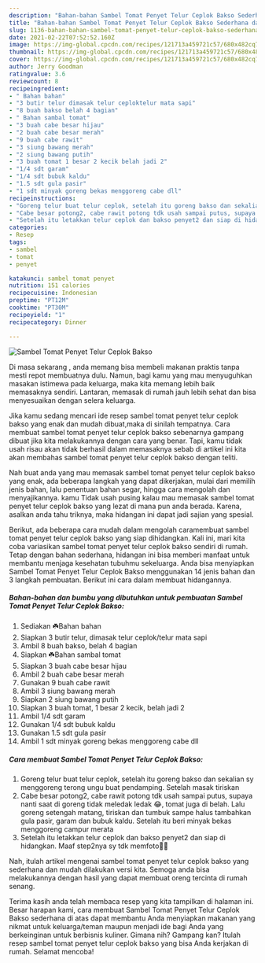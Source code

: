 ```yaml
---
description: "Bahan-bahan Sambel Tomat Penyet Telur Ceplok Bakso Sederhana dan Mudah Dibuat"
title: "Bahan-bahan Sambel Tomat Penyet Telur Ceplok Bakso Sederhana dan Mudah Dibuat"
slug: 1136-bahan-bahan-sambel-tomat-penyet-telur-ceplok-bakso-sederhana-dan-mudah-dibuat
date: 2021-02-22T07:52:52.160Z
image: https://img-global.cpcdn.com/recipes/121713a459721c57/680x482cq70/sambel-tomat-penyet-telur-ceplok-bakso-foto-resep-utama.jpg
thumbnail: https://img-global.cpcdn.com/recipes/121713a459721c57/680x482cq70/sambel-tomat-penyet-telur-ceplok-bakso-foto-resep-utama.jpg
cover: https://img-global.cpcdn.com/recipes/121713a459721c57/680x482cq70/sambel-tomat-penyet-telur-ceplok-bakso-foto-resep-utama.jpg
author: Jerry Goodman
ratingvalue: 3.6
reviewcount: 8
recipeingredient:
- " Bahan bahan"
- "3 butir telur dimasak telur ceploktelur mata sapi"
- "8 buah bakso belah 4 bagian"
- " Bahan sambal tomat"
- "3 buah cabe besar hijau"
- "2 buah cabe besar merah"
- "9 buah cabe rawit"
- "3 siung bawang merah"
- "2 siung bawang putih"
- "3 buah tomat 1 besar 2 kecik belah jadi 2"
- "1/4 sdt garam"
- "1/4 sdt bubuk kaldu"
- "1.5 sdt gula pasir"
- "1 sdt minyak goreng bekas menggoreng cabe dll"
recipeinstructions:
- "Goreng telur buat telur ceplok, setelah itu goreng bakso dan sekalian sy menggoreng terong ungu buat pendamping. Setelah masak tiriskan"
- "Cabe besar potong2, cabe rawit potong tdk usah sampai putus, supaya nanti saat di goreng tidak meledak ledak 😂, tomat juga di belah. Lalu goreng setengah matang, tiriskan dan tumbuk sampe halus tambahkan gula pasir, garam dan bubuk kaldu. Setelah itu beri minyak bekas menggoreng campur merata"
- "Setelah itu letakkan telur ceplok dan bakso penyet2 dan siap di hidangkan. Maaf step2nya sy tdk memfoto🙏😊"
categories:
- Resep
tags:
- sambel
- tomat
- penyet

katakunci: sambel tomat penyet 
nutrition: 151 calories
recipecuisine: Indonesian
preptime: "PT12M"
cooktime: "PT30M"
recipeyield: "1"
recipecategory: Dinner

---
```



![Sambel Tomat Penyet Telur Ceplok Bakso](https://img-global.cpcdn.com/recipes/121713a459721c57/680x482cq70/sambel-tomat-penyet-telur-ceplok-bakso-foto-resep-utama.jpg)

Di masa  sekarang , anda memang bisa membeli makanan praktis tanpa mesti repot membuatnya dulu. Namun, bagi kamu yang mau menyuguhkan masakan istimewa pada keluarga, maka kita memang lebih baik memasaknya sendiri. Lantaran, memasak di rumah jauh lebih sehat dan bisa menyesuaikan dengan selera keluarga.

Jika kamu sedang mencari ide resep sambel tomat penyet telur ceplok bakso yang enak dan mudah dibuat,maka di sinilah tempatnya. Cara membuat sambel tomat penyet telur ceplok bakso  sebenarnya gampang dibuat jika kita melakukannya dengan cara yang benar. Tapi, kamu tidak usah risau akan tidak berhasil dalam memasaknya 
sebab di artikel ini kita akan membahas sambel tomat penyet telur ceplok bakso dengan teliti.  



Nah buat anda yang mau memasak sambel tomat penyet telur ceplok bakso yang enak, ada beberapa langkah yang dapat dikerjakan, mulai dari memilih jenis bahan, lalu penentuan bahan segar, hingga cara mengolah dan menyajikannya. kamu Tidak usah pusing kalau mau memasak sambel tomat penyet telur ceplok bakso yang lezat di mana pun anda berada. Karena, asalkan anda  tahu triknya, maka hidangan ini dapat jadi sajian yang spesial.

Berikut, ada beberapa cara mudah dalam mengolah caramembuat sambel tomat penyet telur ceplok bakso yang siap dihidangkan. Kali ini, mari kita coba variasikan sambel tomat penyet telur ceplok bakso sendiri di rumah. Tetap dengan bahan sederhana, hidangan ini bisa memberi manfaat untuk membantu menjaga kesehatan tubuhmu sekeluarga. Anda bisa menyiapkan Sambel Tomat Penyet Telur Ceplok Bakso menggunakan 14 jenis bahan dan 3 langkah pembuatan. Berikut ini cara dalam membuat hidangannya.

<!--inarticleads1-->

##### Bahan-bahan dan bumbu yang dibutuhkan untuk pembuatan Sambel Tomat Penyet Telur Ceplok Bakso:

1. Sediakan  ☘️Bahan bahan
1. Siapkan 3 butir telur, dimasak telur ceplok/telur mata sapi
1. Ambil 8 buah bakso, belah 4 bagian
1. Siapkan  ☘️Bahan sambal tomat
1. Siapkan 3 buah cabe besar hijau
1. Ambil 2 buah cabe besar merah
1. Gunakan 9 buah cabe rawit
1. Ambil 3 siung bawang merah
1. Siapkan 2 siung bawang putih
1. Siapkan 3 buah tomat, 1 besar 2 kecik, belah jadi 2
1. Ambil 1/4 sdt garam
1. Gunakan 1/4 sdt bubuk kaldu
1. Gunakan 1.5 sdt gula pasir
1. Ambil 1 sdt minyak goreng bekas menggoreng cabe dll




<!--inarticleads2-->

##### Cara membuat Sambel Tomat Penyet Telur Ceplok Bakso:

1. Goreng telur buat telur ceplok, setelah itu goreng bakso dan sekalian sy menggoreng terong ungu buat pendamping. Setelah masak tiriskan
1. Cabe besar potong2, cabe rawit potong tdk usah sampai putus, supaya nanti saat di goreng tidak meledak ledak 😂, tomat juga di belah. Lalu goreng setengah matang, tiriskan dan tumbuk sampe halus tambahkan gula pasir, garam dan bubuk kaldu. Setelah itu beri minyak bekas menggoreng campur merata
1. Setelah itu letakkan telur ceplok dan bakso penyet2 dan siap di hidangkan. Maaf step2nya sy tdk memfoto🙏😊




Nah, itulah artikel mengenai  sambel tomat penyet telur ceplok bakso  yang sederhana dan mudah dilakukan versi kita. Semoga anda bisa melakukannya dengan hasil yang dapat membuat oreng tercinta di rumah senang. 

Terima kasih anda telah membaca resep yang kita tampilkan di halaman ini. Besar harapan kami, cara membuat  Sambel Tomat Penyet Telur Ceplok Bakso sederhana di atas dapat membantu Anda menyiapkan makanan yang nikmat untuk keluarga/teman maupun menjadi ide bagi Anda yang berkeinginan untuk berbisnis kuliner. Gimana nih? Gampang kan? Itulah resep sambel tomat penyet telur ceplok bakso yang bisa Anda kerjakan di rumah. Selamat mencoba!

